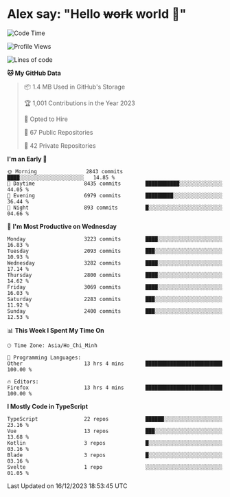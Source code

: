 # Alex say: "Hello ~~work~~ world 🐾"

<!--START_SECTION:waka-->
![Code Time](http://img.shields.io/badge/Code%20Time-1%2C055%20hrs%2022%20mins-blue)

![Profile Views](http://img.shields.io/badge/Profile%20Views-0-blue)

![Lines of code](https://img.shields.io/badge/From%20Hello%20World%20I%27ve%20Written-40.2%20million%20lines%20of%20code-blue)

**🐱 My GitHub Data** 

> 📦 1.4 MB Used in GitHub's Storage 
 > 
> 🏆 1,001 Contributions in the Year 2023
 > 
> 💼 Opted to Hire
 > 
> 📜 67 Public Repositories 
 > 
> 🔑 42 Private Repositories 
 > 
**I'm an Early 🐤** 

```text
🌞 Morning                2843 commits        ████░░░░░░░░░░░░░░░░░░░░░   14.85 % 
🌆 Daytime                8435 commits        ███████████░░░░░░░░░░░░░░   44.05 % 
🌃 Evening                6979 commits        █████████░░░░░░░░░░░░░░░░   36.44 % 
🌙 Night                  893 commits         █░░░░░░░░░░░░░░░░░░░░░░░░   04.66 % 
```
📅 **I'm Most Productive on Wednesday** 

```text
Monday                   3223 commits        ████░░░░░░░░░░░░░░░░░░░░░   16.83 % 
Tuesday                  2093 commits        ███░░░░░░░░░░░░░░░░░░░░░░   10.93 % 
Wednesday                3282 commits        ████░░░░░░░░░░░░░░░░░░░░░   17.14 % 
Thursday                 2800 commits        ████░░░░░░░░░░░░░░░░░░░░░   14.62 % 
Friday                   3069 commits        ████░░░░░░░░░░░░░░░░░░░░░   16.03 % 
Saturday                 2283 commits        ███░░░░░░░░░░░░░░░░░░░░░░   11.92 % 
Sunday                   2400 commits        ███░░░░░░░░░░░░░░░░░░░░░░   12.53 % 
```


📊 **This Week I Spent My Time On** 

```text
🕑︎ Time Zone: Asia/Ho_Chi_Minh

💬 Programming Languages: 
Other                    13 hrs 4 mins       █████████████████████████   100.00 % 

🔥 Editors: 
Firefox                  13 hrs 4 mins       █████████████████████████   100.00 % 
```

**I Mostly Code in TypeScript** 

```text
TypeScript               22 repos            ██████░░░░░░░░░░░░░░░░░░░   23.16 % 
Vue                      13 repos            ███░░░░░░░░░░░░░░░░░░░░░░   13.68 % 
Kotlin                   3 repos             █░░░░░░░░░░░░░░░░░░░░░░░░   03.16 % 
Blade                    3 repos             █░░░░░░░░░░░░░░░░░░░░░░░░   03.16 % 
Svelte                   1 repo              ░░░░░░░░░░░░░░░░░░░░░░░░░   01.05 % 
```




 Last Updated on 16/12/2023 18:53:45 UTC
<!--END_SECTION:waka-->

